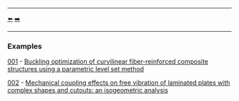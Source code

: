 ***
[⬅️](../README.md "Go up one directory level")
[➡️](../examples/001/README.md "First example")
***

### Examples

[001](001/README.md) - [Buckling optimization of curvilinear fiber-reinforced composite structures using a parametric level set method](https://doi.org/10.1007/s11465-023-0780-0)

[002](002/README.md) - [Mechanical coupling effects on free vibration of laminated plates with complex shapes and cutouts: an isogeometric analysis](https://doi.org/10.1007/s40430-025-05752-1)

